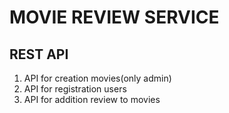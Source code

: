 # MOVIE REVIEW SERVICE

## REST API

1. API for creation movies(only admin)
2. API for registration users
3. API for addition review to movies